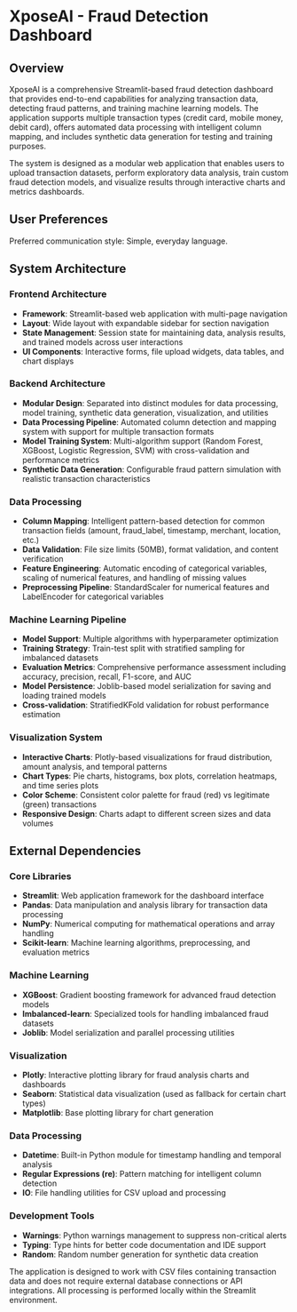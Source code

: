 # XposeAI - Fraud Detection Dashboard

## Overview

XposeAI is a comprehensive Streamlit-based fraud detection dashboard that provides end-to-end capabilities for analyzing transaction data, detecting fraud patterns, and training machine learning models. The application supports multiple transaction types (credit card, mobile money, debit card), offers automated data processing with intelligent column mapping, and includes synthetic data generation for testing and training purposes.

The system is designed as a modular web application that enables users to upload transaction datasets, perform exploratory data analysis, train custom fraud detection models, and visualize results through interactive charts and metrics dashboards.

## User Preferences

Preferred communication style: Simple, everyday language.

## System Architecture

### Frontend Architecture
- **Framework**: Streamlit-based web application with multi-page navigation
- **Layout**: Wide layout with expandable sidebar for section navigation
- **State Management**: Session state for maintaining data, analysis results, and trained models across user interactions
- **UI Components**: Interactive forms, file upload widgets, data tables, and chart displays

### Backend Architecture
- **Modular Design**: Separated into distinct modules for data processing, model training, synthetic data generation, visualization, and utilities
- **Data Processing Pipeline**: Automated column detection and mapping system with support for multiple transaction formats
- **Model Training System**: Multi-algorithm support (Random Forest, XGBoost, Logistic Regression, SVM) with cross-validation and performance metrics
- **Synthetic Data Generation**: Configurable fraud pattern simulation with realistic transaction characteristics

### Data Processing
- **Column Mapping**: Intelligent pattern-based detection for common transaction fields (amount, fraud_label, timestamp, merchant, location, etc.)
- **Data Validation**: File size limits (50MB), format validation, and content verification
- **Feature Engineering**: Automatic encoding of categorical variables, scaling of numerical features, and handling of missing values
- **Preprocessing Pipeline**: StandardScaler for numerical features and LabelEncoder for categorical variables

### Machine Learning Pipeline
- **Model Support**: Multiple algorithms with hyperparameter optimization
- **Training Strategy**: Train-test split with stratified sampling for imbalanced datasets
- **Evaluation Metrics**: Comprehensive performance assessment including accuracy, precision, recall, F1-score, and AUC
- **Model Persistence**: Joblib-based model serialization for saving and loading trained models
- **Cross-validation**: StratifiedKFold validation for robust performance estimation

### Visualization System
- **Interactive Charts**: Plotly-based visualizations for fraud distribution, amount analysis, and temporal patterns
- **Chart Types**: Pie charts, histograms, box plots, correlation heatmaps, and time series plots
- **Color Scheme**: Consistent color palette for fraud (red) vs legitimate (green) transactions
- **Responsive Design**: Charts adapt to different screen sizes and data volumes

## External Dependencies

### Core Libraries
- **Streamlit**: Web application framework for the dashboard interface
- **Pandas**: Data manipulation and analysis library for transaction data processing
- **NumPy**: Numerical computing for mathematical operations and array handling
- **Scikit-learn**: Machine learning algorithms, preprocessing, and evaluation metrics

### Machine Learning
- **XGBoost**: Gradient boosting framework for advanced fraud detection models
- **Imbalanced-learn**: Specialized tools for handling imbalanced fraud datasets
- **Joblib**: Model serialization and parallel processing utilities

### Visualization
- **Plotly**: Interactive plotting library for fraud analysis charts and dashboards
- **Seaborn**: Statistical data visualization (used as fallback for certain chart types)
- **Matplotlib**: Base plotting library for chart generation

### Data Processing
- **Datetime**: Built-in Python module for timestamp handling and temporal analysis
- **Regular Expressions (re)**: Pattern matching for intelligent column detection
- **IO**: File handling utilities for CSV upload and processing

### Development Tools
- **Warnings**: Python warnings management to suppress non-critical alerts
- **Typing**: Type hints for better code documentation and IDE support
- **Random**: Random number generation for synthetic data creation

The application is designed to work with CSV files containing transaction data and does not require external database connections or API integrations. All processing is performed locally within the Streamlit environment.